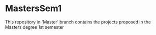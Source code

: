 # MastersSem1
This repository in 'Master' branch contains the projects proposed in the Masters degree 1st semester 
